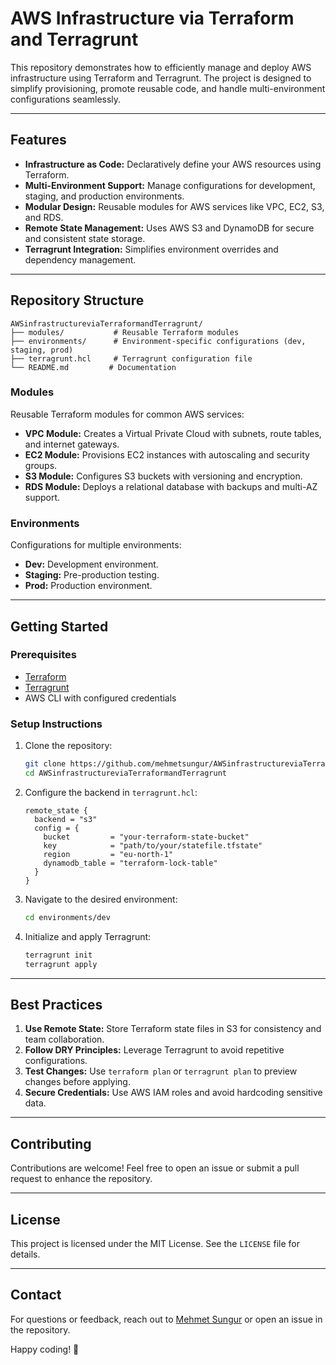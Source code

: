 # AWS Infrastructure via Terraform and Terragrunt

This repository demonstrates how to efficiently manage and deploy AWS infrastructure using Terraform and Terragrunt. The project is designed to simplify provisioning, promote reusable code, and handle multi-environment configurations seamlessly.

---

## **Features**

- **Infrastructure as Code:** Declaratively define your AWS resources using Terraform.
- **Multi-Environment Support:** Manage configurations for development, staging, and production environments.
- **Modular Design:** Reusable modules for AWS services like VPC, EC2, S3, and RDS.
- **Remote State Management:** Uses AWS S3 and DynamoDB for secure and consistent state storage.
- **Terragrunt Integration:** Simplifies environment overrides and dependency management.

---

## **Repository Structure**

```plaintext
AWSinfrastructureviaTerraformandTerragrunt/
├── modules/           # Reusable Terraform modules
├── environments/      # Environment-specific configurations (dev, staging, prod)
├── terragrunt.hcl     # Terragrunt configuration file
└── README.md         # Documentation
```

### **Modules**
Reusable Terraform modules for common AWS services:

- **VPC Module:** Creates a Virtual Private Cloud with subnets, route tables, and internet gateways.
- **EC2 Module:** Provisions EC2 instances with autoscaling and security groups.
- **S3 Module:** Configures S3 buckets with versioning and encryption.
- **RDS Module:** Deploys a relational database with backups and multi-AZ support.

### **Environments**
Configurations for multiple environments:

- **Dev:** Development environment.
- **Staging:** Pre-production testing.
- **Prod:** Production environment.

---

## **Getting Started**

### **Prerequisites**

- [Terraform](https://www.terraform.io/downloads.html)
- [Terragrunt](https://terragrunt.gruntwork.io/)
- AWS CLI with configured credentials

### **Setup Instructions**

1. Clone the repository:

   ```bash
   git clone https://github.com/mehmetsungur/AWSinfrastructureviaTerraformandTerragrunt.git
   cd AWSinfrastructureviaTerraformandTerragrunt
   ```

2. Configure the backend in `terragrunt.hcl`:

   ```hcl
   remote_state {
     backend = "s3"
     config = {
       bucket         = "your-terraform-state-bucket"
       key            = "path/to/your/statefile.tfstate"
       region         = "eu-north-1"
       dynamodb_table = "terraform-lock-table"
     }
   }
   ```

3. Navigate to the desired environment:

   ```bash
   cd environments/dev
   ```

4. Initialize and apply Terragrunt:

   ```bash
   terragrunt init
   terragrunt apply
   ```

---

## **Best Practices**

1. **Use Remote State:** Store Terraform state files in S3 for consistency and team collaboration.
2. **Follow DRY Principles:** Leverage Terragrunt to avoid repetitive configurations.
3. **Test Changes:** Use `terraform plan` or `terragrunt plan` to preview changes before applying.
4. **Secure Credentials:** Use AWS IAM roles and avoid hardcoding sensitive data.

---

## **Contributing**

Contributions are welcome! Feel free to open an issue or submit a pull request to enhance the repository.

---

## **License**

This project is licensed under the MIT License. See the `LICENSE` file for details.

---

## **Contact**

For questions or feedback, reach out to [Mehmet Sungur](https://github.com/mehmetsungur) or open an issue in the repository.

Happy coding! 🚀